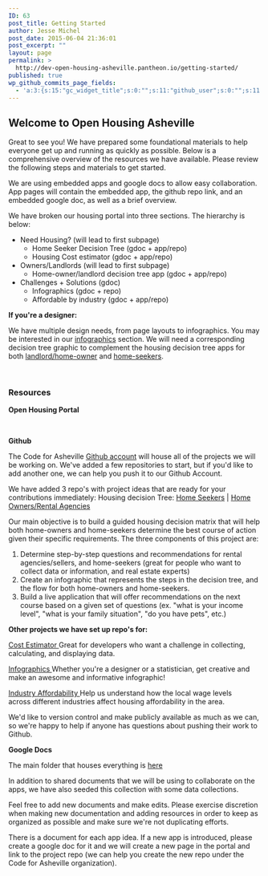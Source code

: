 ```yaml
---
ID: 63
post_title: Getting Started
author: Jesse Michel
post_date: 2015-06-04 21:36:01
post_excerpt: ""
layout: page
permalink: >
  http://dev-open-housing-asheville.pantheon.io/getting-started/
published: true
wp_github_commits_page_fields:
  - 'a:3:{s:15:"gc_widget_title";s:0:"";s:11:"github_user";s:0:"";s:11:"github_repo";s:0:"";}'
---
```

<h2>Welcome to Open Housing Asheville</h2>
Great to see you! We have prepared some foundational materials to help everyone get up and running as quickly as possible. Below is a comprehensive overview of the resources we have available. Please review the following steps and materials to get started.

We are using embedded apps and google docs to allow easy collaboration. App pages will contain the embedded app, the github repo link, and an embedded google doc, as well as a brief overview.

We have broken our housing portal into three sections. The hierarchy is below:
<ul>
	<li>Need Housing? (will lead to first subpage)
<ul>
	<li>Home Seeker Decision Tree (gdoc + app/repo)</li>
	<li>Housing Cost estimator (gdoc + app/repo)</li>
</ul>
</li>
	<li>Owners/Landlords (will lead to first subpage)
<ul>
	<li>Home-owner/landlord decision tree app (gdoc + app/repo)</li>
</ul>
</li>
	<li>Challenges + Solutions (gdoc)
<ul>
	<li>Infographics (gdoc + repo)</li>
	<li>Affordable by industry (gdoc + app/repo)</li>
</ul>
</li>
</ul>
<strong>If you're a designer:</strong>

We have multiple design needs, from page layouts to infographics. You may be interested in our <a href="http://dev-open-housing-asheville.pantheon.io/infographics-for-affordable-housing/">infographics</a> section. We will need a corresponding decision tree graphic to complement the housing decision tree apps for both <a href="http://dev-open-housing-asheville.pantheon.io/home-ownerlandlord-decision-tree/">landlord/home-owner</a> and <a href="http://dev-open-housing-asheville.pantheon.io/affordable-housing-guide-for-renters/housing-decision-tree/">home-seekers</a>.

&nbsp;
<h3>Resources</h3>
<strong>Open Housing Portal</strong>

&nbsp;

<strong>Github</strong>

The Code for Asheville <a href="https://github.com/CodeForAsheville">Github account</a> will house all of the projects we will be working on. We've added a few repositories to start, but if you'd like to add another one, we can help you push it to our Github Account.

We have added 3 repo's with project ideas that are ready for your contributions immediately:
<a href="https://github.com/CodeForAsheville/openhousing-owner-decision-tree" target="_blank">
</a>Housing decision Tree: <a href="https://github.com/CodeForAsheville/openhousing-seeker-decision-tree" target="_blank">Home Seekers</a> | <a href="https://github.com/CodeForAsheville/openhousing-owner-decision-tree" target="_blank">Home Owners/Rental Agencies</a>

Our main objective is to build a guided housing decision matrix that will help both home-owners and home-seekers determine the best course of action given their specific requirements. The three components of this project are:
<ol>
	<li>Determine step-by-step questions and recommendations for rental agencies/sellers, and home-seekers (great for people who want to collect data or information, and real estate experts)</li>
	<li>Create an infographic that represents the steps in the decision tree, and the flow for both home-owners and home-seekers.</li>
	<li>Build a live application that will offer recommendations on the next course based on a given set of questions (ex. "what is your income level", "what is your family situation", "do you have pets", etc.)</li>
</ol>
<strong>Other projects we have set up repo's for:</strong>

<a href="https://github.com/CodeForAsheville/openhousing-cost-estimator">Cost Estimator
</a>Great for developers who want a challenge in collecting, calculating, and displaying data.

<a href="https://github.com/CodeForAsheville/openhousing-infographics">Infographics
</a>Whether you're a designer or a statistician, get creative and make an awesome and informative infographic!

<a href="https://github.com/CodeForAsheville/openhousing-industry-affordability">Industry Affordability
</a>Help us understand how the local wage levels across different industries affect housing affordability in the area.

We'd like to version control and make publicly available as much as we can, so we're happy to help if anyone has questions about pushing their work to Github.

<b>Google Docs</b>

The main folder that houses everything is <a href="https://drive.google.com/drive/u/0/folders/0B5M7hmH7345JR3hFTjBGcm55TVE/0B0lTUpYkWIIQfno3VVVVOGNDelFWWmV0OVphT0tmZ1NsdWxVNFFLbEp0OE5Sb2NFOUs2Szg">here</a>

In addition to shared documents that we will be using to collaborate on the apps, we have also seeded this collection with some data collections.

Feel free to add new documents and make edits. Please exercise discretion when making new documentation and adding resources in order to keep as organized as possible and make sure we're not duplicating efforts.

There is a document for each app idea. If a new app is introduced, please create a google doc for it and we will create a new page in the portal and link to the project repo (we can help you create the new repo under the Code for Asheville organization).

&nbsp;

&nbsp;

&nbsp;

&nbsp;

&nbsp;

&nbsp;